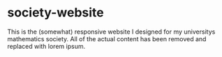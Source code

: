 # society-website
This is the (somewhat) responsive website I designed for my universitys mathematics society. All of the actual content has been removed and replaced with lorem ipsum.
